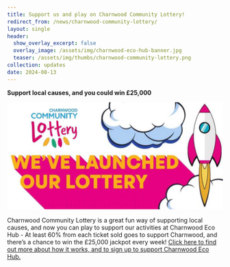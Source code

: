 ```yaml
---
title: Support us and play on Charnwood Community Lottery!
redirect_from: /news/charnwood-community-lottery/
layout: single
header:
  show_overlay_excerpt: false
  overlay_image: /assets/img/charnwood-eco-hub-banner.jpg
  teaser: /assets/img/thumbs/charnwood-community-lottery.png
collection: updates
date: 2024-08-13
---
```


**Support local causes, and you could win £25,000**

![Charnwood Community Lottery](/assets/img/charnwood-community-lottery-poster.png)

Charnwood Community Lottery is a great fun way of supporting local causes, and now you can play to support our activities at Charnwood Eco Hub - At least 60% from each ticket sold goes to support Charnwood, and there’s a chance to win the £25,000 jackpot every week! 
[Click here to find out more about how it works, and to sign up to support Charnwood Eco Hub.](https://www.charnwoodlottery.co.uk/support/charnwood-eco-hub)

